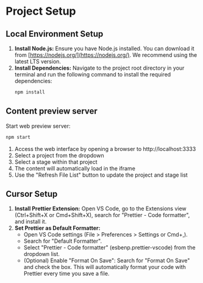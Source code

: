 # Project Setup

## Local Environment Setup

1.  **Install Node.js:** Ensure you have Node.js installed. You can download it from [https://nodejs.org/](https://nodejs.org/). We recommend using the latest LTS version.
2.  **Install Dependencies:** Navigate to the project root directory in your terminal and run the following command to install the required dependencies:
    ```bash
    npm install
    ```

## Content preview server

Start web preview server:

```bash
npm start
```

1. Access the web interface by opening a browser to http://localhost:3333
2. Select a project from the dropdown
3. Select a stage within that project
4. The content will automatically load in the iframe
5. Use the "Refresh File List" button to update the project and stage list

## Cursor Setup

1.  **Install Prettier Extension:** Open VS Code, go to the Extensions view (Ctrl+Shift+X or Cmd+Shift+X), search for "Prettier - Code formatter", and install it.
2.  **Set Prettier as Default Formatter:**
    - Open VS Code settings (File > Preferences > Settings or Cmd+,).
    - Search for "Default Formatter".
    - Select "Prettier - Code formatter" (esbenp.prettier-vscode) from the dropdown list.
    - (Optional) Enable "Format On Save": Search for "Format On Save" and check the box. This will automatically format your code with Prettier every time you save a file.
